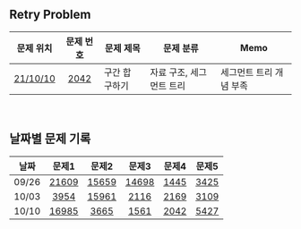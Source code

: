 ## Retry Problem

|문제 위치|문제 번호|문제 제목|문제 분류|Memo|
|:---:|:---:|---|---|---|
|[21/10/10](21-10-10)|[2042](https://www.acmicpc.net/problem/2042)|구간 합 구하기|자료 구조, 세그먼트 트리|세그먼트 트리 개념 부족|

<br>

## 날짜별 문제 기록

|날짜|문제1|문제2|문제3|문제4|문제5|
|:---:|:---:|:---:|:---:|:---:|:---:|
|09/26|[21609](https://www.acmicpc.net/problem/21609)|[15659](https://www.acmicpc.net/problem/15659)|[14698](https://www.acmicpc.net/problem/14698)|[1445](https://www.acmicpc.net/problem/1445)|[3425](https://www.acmicpc.net/problem/3425)|
|10/03|[3954](https://www.acmicpc.net/problem/3954)|[15961](https://www.acmicpc.net/problem/15961)|[2116](https://www.acmicpc.net/problem/2116)|[2169](https://www.acmicpc.net/problem/2169)|[3109](https://www.acmicpc.net/problem/3109)|
|10/10|[16985](https://www.acmicpc.net/problem/16985)|[3665](https://www.acmicpc.net/problem/3665)|[1561](https://www.acmicpc.net/problem/1561)|[2042](https://www.acmicpc.net/problem/2042)|[5427](https://www.acmicpc.net/problem/5427)|
